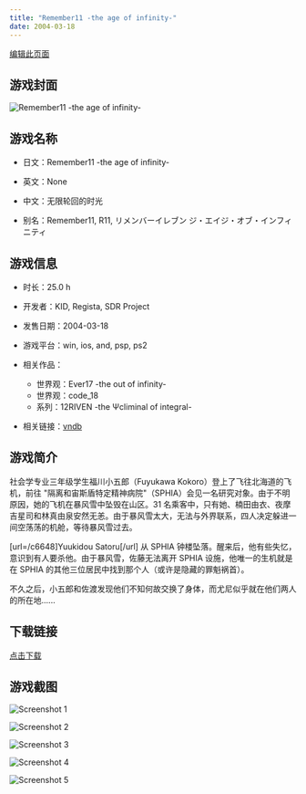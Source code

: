 ```yaml
---
title: "Remember11 -the age of infinity-"
date: 2004-03-18
---
```

[编辑此页面](https://github.com/ACG-3/ADV3-source/blob/main/source/_posts/Remember11%20-the%20age%20of%20infinity-.md)

## 游戏封面

![Remember11 -the age of infinity-](https%3A//pan.timero.xyz/onedrive/img_lib_001/Remember11%20-the%20age%20of%20infinity-_cover.avif)


## 游戏名称

- 日文：Remember11 -the age of infinity-
- 英文：None
- 中文：无限轮回的时光

- 别名：Remember11, R11, リメンバーイレブン ジ・エイジ・オブ・インフィニティ


## 游戏信息

- 时长：25.0 h
- 开发者：KID, Regista, SDR Project
- 发售日期：2004-03-18
- 游戏平台：win, ios, and, psp, ps2
- 相关作品：
   - 世界观：Ever17 -the out of infinity-
   - 世界观：code_18
   - 系列：12RIVEN -the Ψcliminal of integral-

- 相关链接：[vndb](https://vndb.org/v13)


## 游戏简介

社会学专业三年级学生福川小五郎（Fuyukawa Kokoro）登上了飞往北海道的飞机，前往 "隔离和宙斯盾特定精神病院"（SPHIA）会见一名研究对象。由于不明原因，她的飞机在暴风雪中坠毁在山区。31 名乘客中，只有她、楠田由衣、夜摩吉星司和林真由泉安然无恙。由于暴风雪太大，无法与外界联系，四人决定躲进一间空荡荡的机舱，等待暴风雪过去。

[url=/c6648]Yuukidou Satoru[/url] 从 SPHIA 钟楼坠落。醒来后，他有些失忆，意识到有人要杀他。由于暴风雪，佐藤无法离开 SPHIA 设施，他唯一的生机就是在 SPHIA 的其他三位居民中找到那个人（或许是隐藏的罪魁祸首）。

不久之后，小五郎和佐渡发现他们不知何故交换了身体，而尤尼似乎就在他们两人的所在地......




## 下载链接

[点击下载](https://pan.timero.xyz/onedrive/adv_lib_001/Remember11%20-the%20age%20of%20infinity-)


## 游戏截图


![Screenshot 1](https%3A//pan.timero.xyz/onedrive/img_lib_001/Remember11%20-the%20age%20of%20infinity-_Screenshot_1.avif)

![Screenshot 2](https%3A//pan.timero.xyz/onedrive/img_lib_001/Remember11%20-the%20age%20of%20infinity-_Screenshot_2.avif)

![Screenshot 3](https%3A//pan.timero.xyz/onedrive/img_lib_001/Remember11%20-the%20age%20of%20infinity-_Screenshot_3.avif)

![Screenshot 4](https%3A//pan.timero.xyz/onedrive/img_lib_001/Remember11%20-the%20age%20of%20infinity-_Screenshot_4.avif)

![Screenshot 5](https%3A//pan.timero.xyz/onedrive/img_lib_001/Remember11%20-the%20age%20of%20infinity-_Screenshot_5.avif)


